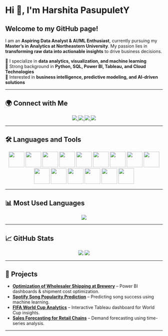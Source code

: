 # Hi 👋, I'm Harshita PasupuletY  

## Welcome to my GitHub page!  

I am an **Aspiring Data Analyst & AI/ML Enthusiast**, currently pursuing my **Master’s in Analytics at Northeastern University**. My passion lies in **transforming raw data into actionable insights** to drive business decisions.  

🔹 I specialize in **data analytics, visualization, and machine learning**  
🔹 Strong background in **Python, SQL, Power BI, Tableau, and Cloud Technologies**  
🔹 Interested in **business intelligence, predictive modeling, and AI-driven solutions**  

---

## 🌍 **Connect with Me**  
<p align="center">
  <a href="https://www.linkedin.com/in/harshita-pasupulety/">
    <img src="https://img.shields.io/badge/LinkedIn-0077B5?style=for-the-badge&logo=linkedin&logoColor=white" />
  </a>
  <a href="https://www.instagram.com/yourhandle/">
    <img src="https://img.shields.io/badge/Instagram-E4405F?style=for-the-badge&logo=instagram&logoColor=white" />
  </a>
  <a href="https://www.youtube.com/yourchannel/">
    <img src="https://img.shields.io/badge/YouTube-FF0000?style=for-the-badge&logo=youtube&logoColor=white" />
  </a>
  <a href="https://yourportfolio.com/">
    <img src="https://img.shields.io/badge/Portfolio-000000?style=for-the-badge&logo=About.me&logoColor=white" />
  </a>
</p>

---

## 🛠 **Languages and Tools**  
<p align="center">
  <img src="https://cdn.jsdelivr.net/gh/devicons/devicon/icons/python/python-original.svg" height="50"/>
  <img src="https://cdn.jsdelivr.net/gh/devicons/devicon/icons/java/java-original.svg" height="50"/>
  <img src="https://cdn.jsdelivr.net/gh/devicons/devicon/icons/r/r-original.svg" height="50"/>
  <img src="https://cdn.jsdelivr.net/gh/devicons/devicon/icons/mysql/mysql-original.svg" height="50"/>
  <img src="https://cdn.jsdelivr.net/gh/devicons/devicon/icons/postgresql/postgresql-original.svg" height="50"/>
  <img src="https://cdn.jsdelivr.net/gh/devicons/devicon/icons/tensorflow/tensorflow-original.svg" height="50"/>
  <img src="https://cdn.jsdelivr.net/gh/devicons/devicon/icons/pytorch/pytorch-original.svg" height="50"/>
  <img src="https://cdn.jsdelivr.net/gh/devicons/devicon/icons/pandas/pandas-original.svg" height="50"/>
  <img src="https://cdn.jsdelivr.net/gh/devicons/devicon/icons/numpy/numpy-original.svg" height="50"/>
  <img src="https://cdn.jsdelivr.net/gh/devicons/devicon/icons/tableau/tableau-original.svg" height="50"/>
  <img src="https://cdn.jsdelivr.net/gh/devicons/devicon/icons/powerbi/powerbi-original.svg" height="50"/>
  <img src="https://cdn.jsdelivr.net/gh/devicons/devicon/icons/docker/docker-original.svg" height="50"/>
  <img src="https://cdn.jsdelivr.net/gh/devicons/devicon/icons/github/github-original.svg" height="50"/>
  <img src="https://cdn.jsdelivr.net/gh/devicons/devicon/icons/amazonwebservices/amazonwebservices-original.svg" height="50"/>
  <img src="https://cdn.jsdelivr.net/gh/devicons/devicon/icons/googlecloud/googlecloud-original.svg" height="50"/>
</p>

---

## 📊 **Most Used Languages**
<p align="center">
  <img src="https://github-readme-stats.vercel.app/api/top-langs/?username=pasupuletY&layout=compact&theme=github-dark" />
</p>

---

## 📈 **GitHub Stats**  
<p align="center">
  <img src="https://github-readme-streak-stats.herokuapp.com/?user=pasupuletY&theme=github-dark" />
  <img src="https://github-readme-activity-graph.vercel.app/graph?username=pasupuletY&theme=github-dark" />
</p>

---

## 📌 **Projects**  
- **[Optimization of Wholesaler Shipping at Brewery](#)** – Power BI dashboards & shipment cost optimization.  
- **[Spotify Song Popularity Prediction](#)** – Predicting song success using machine learning.  
- **[FIFA World Cup Analytics](#)** – Interactive Tableau dashboard for World Cup insights.  
- **[Sales Forecasting for Retail Chains](#)** – Demand forecasting using time-series analysis.  

---

